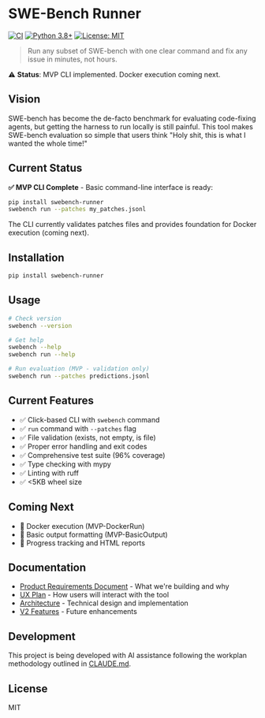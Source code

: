 # SWE-Bench Runner

[![CI](https://github.com/seconds-0/swe-bench-runner/actions/workflows/ci.yml/badge.svg)](https://github.com/seconds-0/swe-bench-runner/actions/workflows/ci.yml)
[![Python 3.8+](https://img.shields.io/badge/python-3.8+-blue.svg)](https://www.python.org/downloads/)
[![License: MIT](https://img.shields.io/badge/License-MIT-yellow.svg)](https://opensource.org/licenses/MIT)

> Run any subset of SWE-bench with one clear command and fix any issue in minutes, not hours.

⚠️ **Status**: MVP CLI implemented. Docker execution coming next.

## Vision

SWE-bench has become the de-facto benchmark for evaluating code-fixing agents, but getting the harness to run locally is still painful. This tool makes SWE-bench evaluation so simple that users think "Holy shit, this is what I wanted the whole time!"

## Current Status

**✅ MVP CLI Complete** - Basic command-line interface is ready:

```bash
pip install swebench-runner
swebench run --patches my_patches.jsonl
```

The CLI currently validates patches files and provides foundation for Docker execution (coming next).

## Installation

```bash
pip install swebench-runner
```

## Usage

```bash
# Check version
swebench --version

# Get help
swebench --help
swebench run --help

# Run evaluation (MVP - validation only)
swebench run --patches predictions.jsonl
```

## Current Features

- ✅ Click-based CLI with `swebench` command
- ✅ `run` command with `--patches` flag
- ✅ File validation (exists, not empty, is file)
- ✅ Proper error handling and exit codes
- ✅ Comprehensive test suite (96% coverage)
- ✅ Type checking with mypy
- ✅ Linting with ruff
- ✅ <5KB wheel size

## Coming Next

- 🚧 Docker execution (MVP-DockerRun)
- 🚧 Basic output formatting (MVP-BasicOutput)
- 🚧 Progress tracking and HTML reports

## Documentation

- [Product Requirements Document](Documentation/PRD.md) - What we're building and why
- [UX Plan](Documentation/UX_Plan.md) - How users will interact with the tool
- [Architecture](Documentation/Architecture.md) - Technical design and implementation
- [V2 Features](Documentation/V2_Features.md) - Future enhancements

## Development

This project is being developed with AI assistance following the workplan methodology outlined in [CLAUDE.md](CLAUDE.md).

## License

MIT